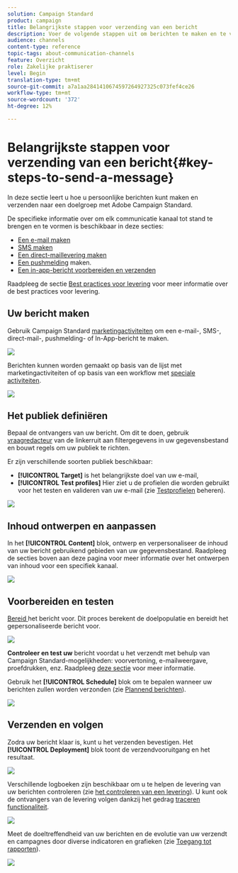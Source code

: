 ```yaml
---
solution: Campaign Standard
product: campaign
title: Belangrijkste stappen voor verzending van een bericht
description: Voer de volgende stappen uit om berichten te maken en te verzenden met Adobe Campaign.
audience: channels
content-type: reference
topic-tags: about-communication-channels
feature: Overzicht
role: Zakelijke praktiserer
level: Begin
translation-type: tm+mt
source-git-commit: a7a1aa2841410674597264927325c073fef4ce26
workflow-type: tm+mt
source-wordcount: '372'
ht-degree: 12%

---
```



# Belangrijkste stappen voor verzending van een bericht{#key-steps-to-send-a-message}

In deze sectie leert u hoe u persoonlijke berichten kunt maken en verzenden naar een doelgroep met Adobe Campaign Standard.

De specifieke informatie over om elk communicatie kanaal tot stand te brengen en te vormen is beschikbaar in deze secties:

* [Een e-mail maken](../../channels/using/creating-an-email.md)
* [SMS maken](../../channels/using/creating-an-sms-message.md)
* [Een direct-maillevering maken](../../channels/using/creating-the-direct-mail.md)
* [Een pushmelding](../../channels/using/preparing-and-sending-a-push-notification.md) maken.
* [Een in-app-bericht voorbereiden en verzenden](../../channels/using/preparing-and-sending-an-in-app-message.md)

Raadpleeg de sectie [Best practices voor levering](../../sending/using/delivery-best-practices.md) voor meer informatie over de best practices voor levering.

## Uw bericht maken

Gebruik Campaign Standard [marketingactiviteiten](../../start/using/marketing-activities.md) om een e-mail-, SMS-, direct-mail-, pushmelding- of In-App-bericht te maken.

![](assets/marketing-activities.png)

Berichten kunnen worden gemaakt op basis van de lijst met marketingactiviteiten of op basis van een workflow met [speciale activiteiten](../../automating/using/about-channel-activities.md).

![](assets/steps-channel.png)

## Het publiek definiëren

Bepaal de ontvangers van uw bericht. Om dit te doen, gebruik [vraagredacteur](../../automating/using/editing-queries.md) van de linkerruit aan filtergegevens in uw gegevensbestand en bouwt regels om uw publiek te richten.

Er zijn verschillende soorten publiek beschikbaar:

* **[!UICONTROL Target]** is het belangrijkste doel van uw e-mail,
* **[!UICONTROL Test profiles]** Hier ziet u de profielen die worden gebruikt voor het testen en valideren van uw e-mail (zie  [Testprofielen](../../audiences/using/managing-test-profiles.md) beheren).

![](assets/steps-audience.png)

## Inhoud ontwerpen en aanpassen

In het **[!UICONTROL Content]** blok, ontwerp en verpersonaliseer de inhoud van uw bericht gebruikend gebieden van uw gegevensbestand. Raadpleeg de secties boven aan deze pagina voor meer informatie over het ontwerpen van inhoud voor een specifiek kanaal.

![](assets/steps-content.png)

## Voorbereiden en testen

[Bereid ](../../sending/using/preparing-the-send.md) het bericht voor. Dit proces berekent de doelpopulatie en bereidt het gepersonaliseerde bericht voor.

![](assets/steps-prepare.png)

**Controleer en test uw** bericht voordat u het verzendt met behulp van Campaign Standard-mogelijkheden: voorvertoning, e-mailweergave, proefdrukken, enz. Raadpleeg [deze sectie](../../sending/using/previewing-messages.md) voor meer informatie.

Gebruik het **[!UICONTROL Schedule]** blok om te bepalen wanneer uw berichten zullen worden verzonden (zie [Plannend berichten](../../sending/using/about-scheduling-messages.md)).

![](assets/steps-schedule.png)

## Verzenden en volgen

Zodra uw bericht klaar is, kunt u het verzenden bevestigen. Het **[!UICONTROL Deployment]** blok toont de verzendvooruitgang en het resultaat.

![](assets/steps-send.png)

Verschillende logboeken zijn beschikbaar om u te helpen de levering van uw berichten controleren (zie [het controleren van een levering](../../sending/using/monitoring-a-delivery.md)). U kunt ook de ontvangers van de levering volgen dankzij het gedrag [traceren functionaliteit](../../sending/using/tracking-messages.md).

![](../../sending/using/assets/tracking_logs.png)

Meet de doeltreffendheid van uw berichten en de evolutie van uw verzendt en campagnes door diverse indicatoren en grafieken (zie [Toegang tot rapporten](../../reporting/using/about-dynamic-reports.md)).

![](assets/steps-reports.png)
